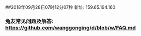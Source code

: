##2018年09月28日07时12分07秒 新址: 159.65.194.160
### 兔友常见问题及解答: https://github.com/wanggonging/d/blob/w/FAQ.md
